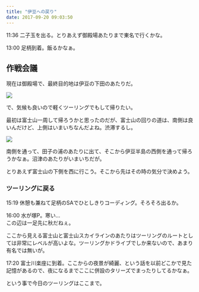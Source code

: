 ```yaml
---
title: "伊豆への戻り"
date: 2017-09-20 09:03:50
---
```


11:36 二子玉を出る。とりあえず御殿場あたりまで東名で行くかな。

13:00 足柄到着。飯るかなぁ。

## 作戦会議

現在は御殿場で、最終目的地は伊豆の下田のあたりだ。

![](https://i.imgur.com/uP8M0uq.jpg)

で、気候も良いので軽くツーリングでもして帰りたい。

最初は富士山一周して帰ろうかと思ったのだが、富士山の回りの道は、南側は良いんだけど、上側はいまいちなんだよね。渋滞するし。

![](https://i.imgur.com/00N8jfl.jpg)

南側を通って、田子の浦のあたりに出て、そこから伊豆半島の西側を通って帰ろうかなぁ。沼津のあたりがいまいちだが。

とりあえず富士山の下側を西に行こう。そこから先はその時の気分で決めよう。


### ツーリングに戻る

15:19 休憩も兼ねて足柄のSAでひとしきりコーディング。そろそろ出るか。

16:00 水が塚P。寒い…  
この辺は一足先に秋だねぇ。

ここから見える富士山と富士山スカイラインのあたりはツーリングのルートとしては非常にレベルが高いよな。ツーリングかドライブでしか来ないので、あまり有名では無いが。

17:20 富士川楽座に到着。ここからの夜景が綺麗、という話を以前どこかで見た記憶があるので、夜になるまでここに併設のタリーズでまったりしてるかなぁ。

という事で今日のツーリングはここまで。
